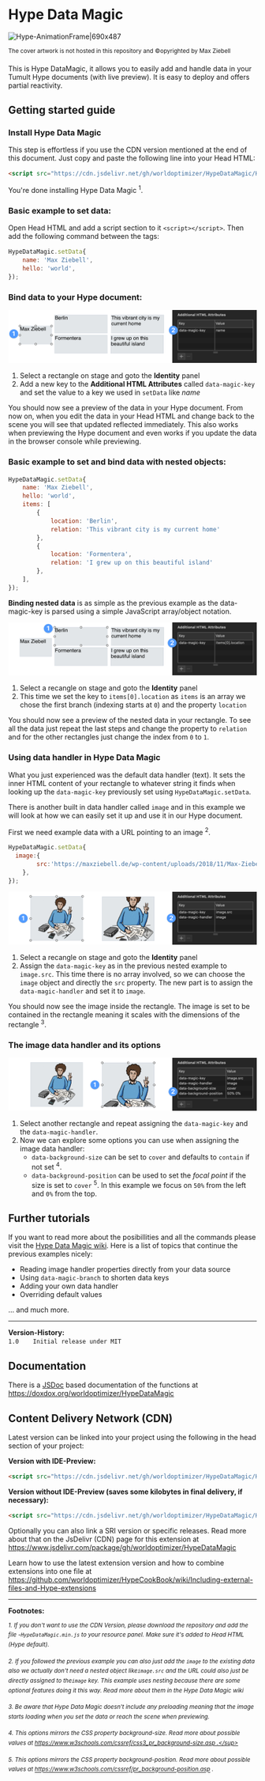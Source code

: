 # Hype Data Magic



![Hype-AnimationFrame|690x487](https://playground.maxziebell.de/Hype/DataMagic/HypeDataMagic_1.jpg)

<sup>The cover artwork is not hosted in this repository and &copy;opyrighted by Max Ziebell</sup>

This is Hype DataMagic, it allows you to easily add and handle data in your Tumult Hype documents (with live preview). It is easy to deploy and offers partial reactivity.

## Getting started guide

### Install Hype Data Magic

This step is effortless if you use the CDN version mentioned at the end of this document. Just copy and paste the following line into your Head HTML:

```html
<script src="https://cdn.jsdelivr.net/gh/worldoptimizer/HypeDataMagic/HypeDataMagic.min.js"></script>
```

You're done installing Hype Data Magic <sup>1</sup>.

### Basic example to set data:

Open Head HTML and add a script section to it `<script></script>`. Then add the following command between the tags:

``` javascript
HypeDataMagic.setData{
	name: 'Max Ziebell',
	hello: 'world',
});
```

### Bind data to your Hype document:

![Hype-Data-Magic-Documentation22](README.assets/Hype-Data-Magic-Documentation22.png)

1. Select a rectangle on stage and goto the **Identity** panel 
2. Add a new key to the **Additional HTML Attributes** called `data-magic-key` and set the value to a key we used in `setData` like *name*

You should now see a preview of the data in your Hype document. From now on, when you edit the data in your Head HTML and change back to the scene you will see that updated reflected immediately. This also works when previewing the Hype document and even works if you update the data in the browser console while previewing.

### Basic example to set and bind data with nested objects:

```javascript
HypeDataMagic.setData{
	name: 'Max Ziebell',
	hello: 'world',
	items: [
		{
			location: 'Berlin',
			relation: 'This vibrant city is my current home'
		},
		{
			location: 'Formentera',
			relation: 'I grew up on this beautiful island'
		},
	],
});
```

**Binding nested data** is as simple as the previous example as the data-magic-key is parsed using a simple JavaScript array/object notation. 

![Hype-Data-Magic-Documentation21](README.assets/Hype-Data-Magic-Documentation21.png)

1. Select a recangle on stage and goto the **Identity** panel
2. This time we set the key to `items[0].location` as `items` is an array we chose the first branch (indexing starts at `0`) and the property `location`

You should now see a preview of the nested data in your rectangle. To see all the data just repeat the last steps and change the property to `relation` and for the other rectangles just change the index from `0` to `1`.

### Using data handler in Hype Data Magic

What you just experienced was the default data handler (text). It sets the inner HTML content of your rectangle to whatever string it finds when looking up the `data-magic-key` previously set using `HypeDataMagic.setData`. 

There is another built in data handler called `image` and in this example we will look at how we can easily set it up and use it in our Hype document.

First we need example data with a URL pointing to an image <sup>2</sup>.

```javascript
HypeDataMagic.setData{
  image:{
		src:'https://maxziebell.de/wp-content/uploads/2018/11/Max-Ziebell-Konzept-3-e1543533327368.png'
	},
});
```



![Hype-Data-Magic-Documentation20](README.assets/Hype-Data-Magic-Documentation20.png)

1. Select a recangle on stage and goto the **Identity** panel
2. Assign the `data-magic-key` as in the previous nested example to `image.src`. This time there is no array involved, so we can choose the `image` object and directly the `src` property. The new part is to assign the `data-magic-handler` and set it to `image`.

You should now see the image inside the rectangle. The image is set to be contained in the rectangle meaning it scales with the dimensions of the rectangle <sup>3</sup>.

### The image data handler and its options

![Hype-Data-Magic-Documentation19](README.assets/Hype-Data-Magic-Documentation19.png)

1. Select another rectangle and repeat assigning the  `data-magic-key` and the  `data-magic-handler`. 
2. Now we can explore some options you can use when assigning the image data handler:
   *  `data-background-size` can be set to `cover` and defaults to `contain` if not set <sup>4</sup>.
   *  `data-background-position`  can be used to set the *focal point* if the size is set to `cover` <sup>5</sup>. In this example we focus on `50%` from the left and `0%` from the top.

## Further tutorials

If you want to read more about the posibillities and all the commands please visit the [Hype Data Magic wiki](https://github.com/worldoptimizer/HypeDataMagic/wiki). Here is a list of topics that continue the previous examples nicely:

* Reading image handler properties directly from your data source
* Using `data-magic-branch` to shorten data keys
* Adding your own data handler
* Overriding default values

… and much more.

---

**Version-History:**  
`1.0	Initial release under MIT `   

## Documentation

There is a [JSDoc](https://en.wikipedia.org/wiki/JSDoc) based documentation of the functions at https://doxdox.org/worldoptimizer/HypeDataMagic

Content Delivery Network (CDN)
--

Latest version can be linked into your project using the following in the head section of your project:

**Version with IDE-Preview:**

```html
<script src="https://cdn.jsdelivr.net/gh/worldoptimizer/HypeDataMagic/HypeDataMagic.min.js"></script>
```

**Version without IDE-Preview (saves some kilobytes in final delivery, if necessary):**

```html
<script src="https://cdn.jsdelivr.net/gh/worldoptimizer/HypeDataMagic/HypeDataMagic.prod.min.js"></script>
```

Optionally you can also link a SRI version or specific releases. 
Read more about that on the JsDelivr (CDN) page for this extension at https://www.jsdelivr.com/package/gh/worldoptimizer/HypeDataMagic

Learn how to use the latest extension version and how to combine extensions into one file at
https://github.com/worldoptimizer/HypeCookBook/wiki/Including-external-files-and-Hype-extensions

---

**Footnotes:**

<sup>*1. If you don't want to use the CDN Version, please download the repository and add the file -`HypeDataMagic.min.js` to your resource panel. Make sure it's added to Head HTML (Hype default).*</sup>

*<sup>2. If you followed the previous example you can also just add the `image` to the existing data also we actually don't need a nested object  like`image.src` and the URL could also just be directly assigned to the`image` key. This example uses nesting because there are some optional features doing it this way. Read more about them in the Hype Data Magic wiki</sup>*

*<sup>3. Be aware that Hype Data Magic doesn't include any preloading meaning that the image starts loading when you set the data or reach the scene when previewing.</sup>*

*<sup>4. This options mirrors the CSS property background-size. Read more about possible values at https://www.w3schools.com/cssref/css3_pr_background-size.asp .</sup>*

*<sup>5. This options mirrors the CSS property background-position. Read more about possible values at https://www.w3schools.com/cssref/pr_background-position.asp .</sup>*
